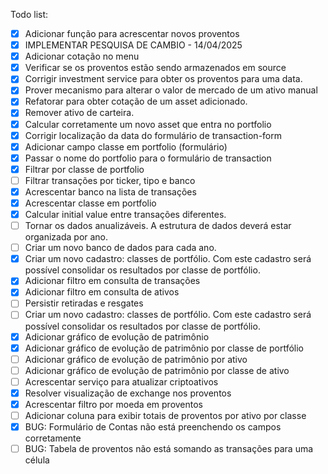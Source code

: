 Todo list:
 - [x] Adicionar função para acrescentar novos proventos
 - [x] IMPLEMENTAR PESQUISA DE CAMBIO - 14/04/2025
 - [x] Adicionar cotação no menu
 - [x] Verificar se os proventos estão sendo armazenados em source
 - [x] Corrigir investment service para obter os proventos para uma data.
 - [x] Prover mecanismo para alterar o valor de mercado de um ativo manual
 - [x] Refatorar para obter cotação de um asset adicionado.
 - [x] Remover ativo de carteira.
 - [x] Calcular corretamente um novo asset que entra no portfolio
 - [x] Corrigir localização da data do formulário de transaction-form
 - [x] Adicionar campo classe em portfolio (formulário)
 - [x] Passar o nome do portfolio para o formulário de transaction
 - [x] Filtrar por classe de portfolio
 - [ ] Filtrar transações por ticker, tipo e banco
 - [x] Acrescentar banco na lista de transações
 - [x] Acrescentar classe em portfolio
 - [x] Calcular initial value entre transações diferentes.
 - [ ] Tornar os dados anualizáveis. A estrutura de dados deverá estar organizada por ano.
 - [ ] Criar um novo banco de dados para cada ano.
 - [x] Criar um novo cadastro: classes de portfólio. Com este cadastro será possível consolidar os resultados por classe de portfólio.
 - [x] Adicionar filtro em consulta de transações
 - [x] Adicionar filtro em consulta de ativos
 - [ ] Persistir retiradas e resgates
 - [ ] Criar um novo cadastro: classes de portfólio. Com este cadastro será possível consolidar os resultados por classe de portfólio.
 - [x] Adicionar gráfico de evolução de patrimônio
 - [x] Adicionar gráfico de evolução de patrimônio por classe de portfólio
 - [ ] Adicionar gráfico de evolução de patrimônio por ativo
 - [ ] Adicionar gráfico de evolução de patrimônio por classe de ativo
 - [ ] Acrescentar serviço para atualizar criptoativos
 - [x] Resolver visualização de exchange nos proventos
 - [x] Acrescentar filtro por moeda em proventos
 - [ ] Adicionar coluna para exibir totais de proventos por ativo por classe
 - [x] BUG: Formulário de Contas não está preenchendo os campos corretamente
 - [ ] BUG: Tabela de proventos não está somando as transações para uma célula